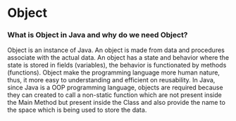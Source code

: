 # Object

### What is Object in Java and why do we need Object?

Object is an instance of Java. An object is made from data and procedures associate with the actual data. An object has a state and behavior where the state is stored in fields (variables), the behavior is functionated by methods (functions).
Object make the programming language more human nature, thus, it more easy to understanding and efficient on reusability. In Java, since Java is a OOP programming language, objects are required because they can created to call a non-static function which are not present inside the Main Method but present inside the Class and also provide the name to the space which is being used to store the data.